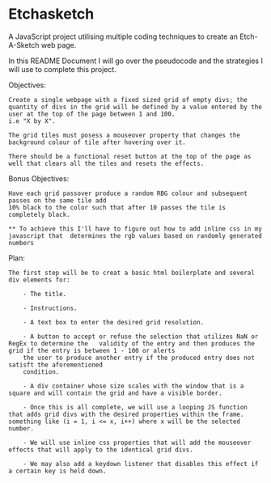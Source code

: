 # Etchasketch
A JavaScript project utilising multiple coding techniques to create an Etch-A-Sketch web page. 

In this README Document I will go over the pseudocode and the strategies I will use to
complete this project.

Objectives:

    Create a single webpage with a fixed sized grid of empty divs; the quantity of divs in the grid will be defined by a value entered by the user at the top of the page between 1 and 100.
    i.e "X by X".

    The grid tiles must posess a mouseover property that changes the background colour of tile after hovering over it.

    There should be a functional reset button at the top of the page as well that clears all the tiles and resets the effects.

Bonus Objectives:

    Have each grid passover produce a random RBG colour and subsequent passes on the same tile add
    10% black to the color such that after 10 passes the tile is completely black.

    ** To achieve this I'll have to figure out how to add inline css in my javascript that  determines the rgb values based on randomly generated numbers

Plan:

    The first step will be to creat a basic html boilerplate and several div elements for:

        - The title.
        
        - Instructions.
        
        - A text box to enter the desired grid resolution.
        
        - A button to accept or refuse the selection that utilizes NaN or RegEx to determine the   validity of the entry and then produces the grid if the entry is between 1 - 100 or alerts
        the user to produce another entry if the produced entry does not satisft the aforementioned
        condition.

        - A div container whose size scales with the window that is a square and will contain the grid and have a visible border.

        - Once this is all complete, we will use a looping JS function that adds grid divs with the desired properties within the frame. something like (i = 1, i <= x, i++) where x will be the selected number.

        - We will use inline css properties that will add the mouseover effects that will apply to the identical grid divs.

        - We may also add a keydown listener that disables this effect if a certain key is held down.        
